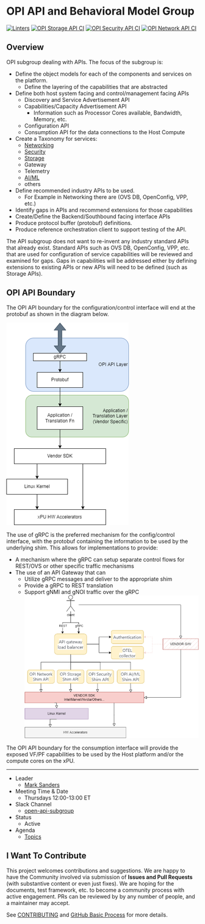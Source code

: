# OPI API and Behavioral Model Group

[![Linters](https://github.com/opiproject/opi-api/actions/workflows/linters.yml/badge.svg)](https://github.com/opiproject/opi-api/actions/workflows/linters.yml)
[![OPI Storage API CI](https://github.com/opiproject/opi-api/actions/workflows/storage.yml/badge.svg)](https://github.com/opiproject/opi-api/actions/workflows/storage.yml)
[![OPI Security API CI](https://github.com/opiproject/opi-api/actions/workflows/security.yml/badge.svg)](https://github.com/opiproject/opi-api/actions/workflows/security.yml)
[![OPI Network API CI](https://github.com/opiproject/opi-api/actions/workflows/network.yml/badge.svg)](https://github.com/opiproject/opi-api/actions/workflows/network.yml)

## Overview

OPI subgroup dealing with APIs.  The focus of the subgroup is:

- Define the object models for each of the components and services on the platform.
  - Define the layering of the capabilities that are abstracted
- Define both host system facing and control/management facing APIs
  - Discovery and Service Advertisement API
  - Capabilities/Capacity Advertisement API
    - Information such as Processor Cores available, Bandwidth, Memory, etc.
  - Configuration API
  - Consumption API for the data connections to the Host Compute
- Create a Taxonomy for services:
  - [Networking](network/README.md)
  - [Security](security/README.md)
  - [Storage](storage/README.md)
  - Gateway
  - Telemetry
  - [AI/ML](aiml/README.md)
  - others
- Define recommended industry APIs to be used.
  - For Example in Networking there are (OVS DB, OpenConfig, VPP, etc.)
- Identify gaps in APIs and recommend extensions for those capabilities
- Create/Define the Backend/Southbound facing interface APIs
- Produce protocol buffer (protobuf) definitions.
- Produce reference orchestration client to support testing of the API.

The API subgroup does not want to re-invent any industry standard APIs that already exist.  Standard APIs such as OVS DB, OpenConfig, VPP, etc. that are used for configuration of service capabilities will be reviewed and examined for gaps.  Gaps in capabilities will be addressed either by defining extensions to existing APIs or new APIs will need to be defined (such as Storage APIs).

## OPI API Boundary

The OPI API boundary for the configuration/control interface will end at the protobuf as shown in the diagram below.

![Config API Boundary](doc/images/Config-API-Boundary.png)

The use of gRPC is the preferred mechanism for the config/control interface, with the protobuf containing the information to be used by the underlying shim.  This allows for implementations to provide:

- A mechanism where the gRPC can setup separate control flows for REST/OVS or other specific traffic mechanisms
- The use of an API Gateway that can
  - Utilize gRPC messages and deliver to the appropriate shim
  - Provide a gRPC to REST translation
  - Support gNMI and gNOI traffic over the gRPC
  ![API Gateway](doc/images/API-GW-Layers.png)

The OPI API boundary for the consumption interface will provide the exposed VF/PF capabilities to be used by the Host platform and/or the compute cores on the xPU.

---

- Leader
  - [Mark Sanders](https://github.com/sandersms)
- Meeting Time & Date
  - Thursdays 12:00-13:00 ET
- Slack Channel
  - [open-api-subgroup](https://opi-project.slack.com/archives/C0344KMEAKB)
- Status
  - Active
- Agenda
  - [Topics](Agenda.md)

## I Want To Contribute

This project welcomes contributions and suggestions.  We are happy to have the Community involved via submission of **Issues and Pull Requests** (with substantive content or even just fixes). We are hoping for the documents, test framework, etc. to become a community process with active engagement.  PRs can be reviewed by by any number of people, and a maintainer may accept.

See [CONTRIBUTING](https://github.com/opiproject/opi/blob/main/CONTRIBUTING.md) and [GitHub Basic Process](https://github.com/opiproject/opi/blob/main/doc-github-rules.md) for more details.
